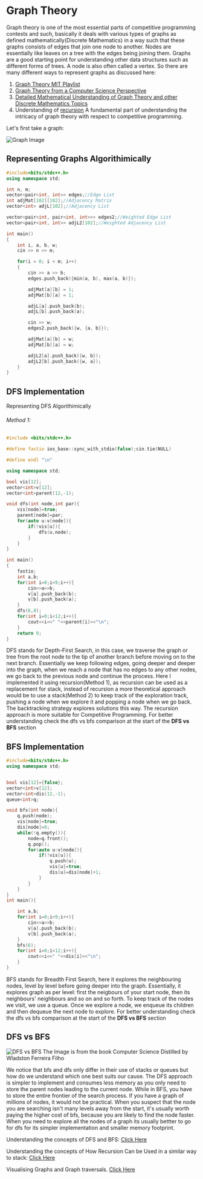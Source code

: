 # Graph Theory
Graph theory is one of the most essential parts of competitive programming contests and such, basically it deals with various types of graphs as defined mathematically(Discrete Mathematics)
in a way such that these graphs consists of edges that join one node to another. Nodes are essentially like leaves on a tree with the edges being joining them.
Graphs are a good starting point for understanding other data structures such as different forms of trees. A node is also often called a vertex. 
So there are many different ways to represent graphs as discussed here:
1) [Graph Theory MIT Playlist](https://www.youtube.com/playlist?list=PL6MpDZWD2gTF3mz26HSufmsIO-COKKb5j)
2) [Graph Theory from a Computer Science Perspective](https://youtu.be/LFKZLXVO-Dg)
3) [Detailed Mathematical Understanding of Graph Theory and other Discrete Mathematics Topics](https://www.youtube.com/playlist?list=PLDDGPdw7e6Aj0amDsYInT_8p6xTSTGEi2)
4) Understanding of [recursion](https://youtu.be/ngCos392W4w) A fundamental part of understanding the intricacy of graph theory with respect to competitive programming.

Let's first take a graph:

![Graph Image](https://github.com/mirzaazwad/Competitive-Programming/blob/main/Category-Wise%20Problems/Graph%20Theory/Implementations/Example%20Graph.png)

## Representing Graphs Algorithimically


```CPP
#include<bits/stdc++.h>
using namespace std;

int n, m;
vector<pair<int, int>> edges;//Edge List
int adjMat[102][102];//Adjacency Matrix
vector<int> adjL[102];//Adjacency List

vector<pair<int, pair<int, int>>> edges2;//Weighted Edge List
vector<pair<int, int>> adjL2[102];//Weighted Adjacency List

int main()
{
    int i, a, b, w;
    cin >> n >> m;

    for(i = 0; i < m; i++)
    {
        cin >> a >> b;
        edges.push_back({min(a, b), max(a, b)});

        adjMat[a][b] = 1;
        adjMat[b][a] = 1;

        adjL[a].push_back(b);
        adjL[b].push_back(a);

        cin >> w;
        edges2.push_back({w, {a, b}});

        adjMat[a][b] = w;
        adjMat[b][a] = w;

        adjL2[a].push_back({w, b});
        adjL2[b].push_back({w, a});
    }
}
```

## DFS Implementation

Representing DFS Algorithimically

###### Method 1:
```CPP
#include <bits/stdc++.h>

#define fastio ios_base::sync_with_stdio(false);cin.tie(NULL)

#define endl "\n"

using namespace std;

bool vis[12];
vector<int>v[12];
vector<int>parent(12,-1);

void dfs(int node,int par){
    vis[node]=true;
    parent[node]=par;
    for(auto u:v[node]){
        if(!vis[u]){
            dfs(u,node);
        }
    }
}

int main()
{
    fastio;
    int a,b;
    for(int i=0;i<9;i++){
        cin>>a>>b;
        v[a].push_back(b);
        v[b].push_back(a);
    }
    dfs(6,0);
    for(int i=0;i<12;i++){
        cout<<i<<" "<<parent[i]<<"\n";
    }
    return 0;
}
```
DFS stands for Depth-First Search, in this case, we traverse the graph or tree from the root node to the tip of another branch before moving on to the next branch. Essentially we keep following edges, going deeper and deeper into the graph, when we reach a node that has no edges to any other nodes, we go back to the previous node and continue the process. Here I implemented it using recursion(Method 1), as recursion can be used as a replacement for stack, instead of recursion a more theoretical approach would be to use a stack(Method 2) to keep track of the exploration track, pushing a node when we explore it and popping a node when we go back. The backtracking strategy explores solutions this way. The recursion approach is more suitable for Competitive Programming.
For better understanding check the dfs vs bfs comparison at the start of the **DFS vs BFS** section

## BFS Implementation

```CPP
#include<bits/stdc++.h>
using namespace std;


bool vis[12]={false};
vector<int>v[12];
vector<int>dis(12,-1);
queue<int>q;

void bfs(int node){
    q.push(node);
    vis[node]=true;
    dis[node]=0;
    while(!q.empty()){
        node=q.front();
        q.pop();
        for(auto u:v[node]){
            if(!vis[u]){
                q.push(u);
                vis[u]=true;
                dis[u]=dis[node]+1;
            }
        }
    }
}
int main(){

    int a,b;
    for(int i=0;i<9;i++){
        cin>>a>>b;
        v[a].push_back(b);
        v[b].push_back(a);
    }
    bfs(6);
    for(int i=0;i<12;i++){
        cout<<i<<" "<<dis[i]<<"\n";
    }
}
```

BFS stands for Breadth First Search, here it explores the neighbouring nodes, level by level before going deeper into the graph. Essentially, it explores graph as per level: first the neigbours of your start node, then its neighbours' neighbours and so on and so forth. To keep track of the nodes we visit, we use a queue. Once we explore a node, we enqueue its children and then dequeue the next node to explore. For better understanding check the dfs vs bfs comparison at the start of the **DFS vs BFS** section

## DFS vs BFS

![DFS vs BFS](https://github.com/mirzaazwad/Competitive-Programming/blob/main/Category-Wise%20Problems/Graph%20Theory/Implementations/DFS%20vs%20BFS.png)
The Image is from the book Computer Science Distilled by Wladston Ferreira Filho

We notice that bfs and dfs only differ in their use of stacks or queues but how do we understand which one best suits our cause. The DFS approach is simpler to implement and consumes less memory as you only need to store the parent nodes leading to the current node. While in BFS, you have to store the entire frontier of the search process. If you have a graph of millions of nodes, it would not be practical. When you suspect that the node you are searching isn't many levels away from the start, it's usually worth paying the higher cost of bfs, because you are likely to find the node faster. When you need to explore all the nodes of a graph its usually bettter to go for dfs for its simpler implementation and smaller memory footprint.

Understanding the concepts of DFS and BFS: [Click Here](https://youtu.be/pcKY4hjDrxk)

Understanding the concepts of How Recursion Can be Used in a similar way to stack: [Click Here](https://youtu.be/ygK0YON10sQ)

Visualising Graphs and Graph traversals. [Click Here](https://csacademy.com/app/graph_editor/)

